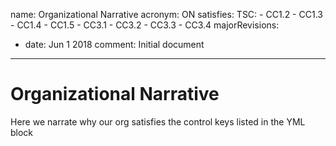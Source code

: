 name: Organizational Narrative
acronym: ON
satisfies:
  TSC:
    - CC1.2
    - CC1.3
    - CC1.4
    - CC1.5
    - CC3.1
    - CC3.2
    - CC3.3
    - CC3.4
majorRevisions:
  - date: Jun 1 2018
    comment: Initial document
---

# Organizational Narrative

Here we narrate why our org satisfies the control keys listed in the YML block